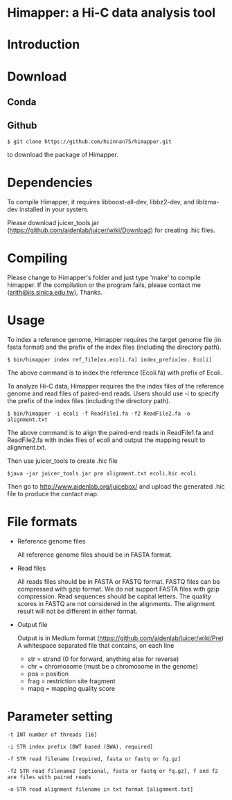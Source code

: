 Himapper: a Hi-C data analysis tool
===================

# Introduction


# Download

## Conda

## Github
  ```
  $ git clone https://github.com/hsinnan75/himapper.git
  ```
to download the package of Himapper.

# Dependencies

To compile Himapper, it requires libboost-all-dev, libbz2-dev, and liblzma-dev installed in your system.

Please download juicer_tools.jar (https://github.com/aidenlab/juicer/wiki/Download) for creating .hic files.

# Compiling

Please change to Himapper's folder and just type 'make' to compile himapper. If the compilation or the program fails, please contact me (arith@iis.sinica.edu.tw), Thanks.

# Usage

To index a reference genome, Himapper requires the target genome file (in fasta format) and the prefix of the index files (including the directory path).

  ```
  $ bin/himapper index ref_file[ex.ecoli.fa] index_prefix[ex. Ecoli]
  ```
The above command is to index the reference (Ecoli.fa) with prefix of Ecoli.

To analyze Hi-C data, Himapper requires the the index files of the reference genome and read files of paired-end reads. Users should use -i to specify the prefix of the index files (including the directory path).

  ```
 $ bin/himapper -i ecoli -f ReadFile1.fa -f2 ReadFile2.fa -o alignment.txt
  ```
The above command is to align the paired-end reads in ReadFile1.fa and ReadFile2.fa with index files of ecoli and output the mapping result to alignment.txt.

Then use juicer_tools to create .hic file

  ```
 $java -jar juicer_tools.jar pre alignment.txt ecoli.hic ecoli
  ```

Then go to http://www.aidenlab.org/juicebox/ and upload the generated .hic file to produce the contact map.

# File formats

- Reference genome files

    All reference genome files should be in FASTA format.

- Read files

    All reads files should be in FASTA or FASTQ format. FASTQ files can be compressed with gzip format. We do not support FASTA files with gzip compression.
    Read sequences should be capital letters. The quality scores in FASTQ are not considered in the alignments. The alignment result will not be different in either format.

- Output file

    Output is in Medium format (https://github.com/aidenlab/juicer/wiki/Pre)
    A whitespace separated file that contains, on each line
    <readname> <str1> <chr1> <pos1> <frag1> <str2> <chr2> <pos2> <frag2> <mapq1> <mapq2>
    - str = strand (0 for forward, anything else for reverse)
    - chr = chromosome (must be a chromosome in the genome)
    - pos = position
    - frag = restriction site fragment
    - mapq = mapping quality score

# Parameter setting

 ```
-t INT number of threads [16]

-i STR index prefix [BWT based (BWA), required]

-f STR read filename [required, fasta or fastq or fq.gz]

-f2 STR read filename2 [optional, fasta or fastq or fq.gz], f and f2 are files with paired reads

-o STR read alignment filename in txt format [alignment.txt]

  ```
